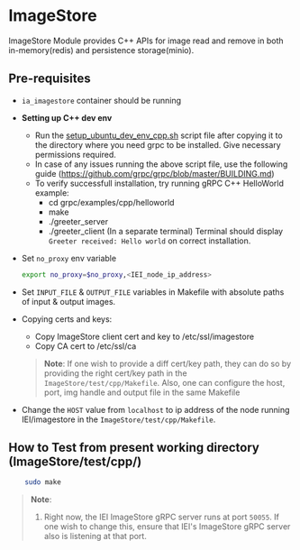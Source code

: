 # ImageStore
ImageStore Module provides C++ APIs for image read and remove in both in-memory(redis) and persistence storage(minio).

## Pre-requisites

* `ia_imagestore` container should be running
* **Setting up C++ dev env**
    * Run the [setup_ubuntu_dev_env_cpp.sh](setup_ubuntu_dev_env_cpp.sh) script file after copying it to the directory where you
      need grpc to be installed. Give necessary permissions required.
    * In case of any issues running the above script file, use the following guide
        (https://github.com/grpc/grpc/blob/master/BUILDING.md)
    * To verify successfull installation, try running gRPC C++ HelloWorld example:
        * cd grpc/examples/cpp/helloworld
        * make
        * ./greeter_server
        * ./greeter_client (In a separate terminal)
          Terminal should display `Greeter received: Hello world` on correct installation.

* Set `no_proxy` env variable
    ```sh
    export no_proxy=$no_proxy,<IEI_node_ip_address>
    ```

* Set `INPUT_FILE` & `OUTPUT_FILE` variables in Makefile with absolute paths of input & output images.

* Copying certs and keys:
    * Copy ImageStore client cert and key to /etc/ssl/imagestore
    * Copy CA cert to /etc/ssl/ca

    > **Note**: If one wish to provide a diff cert/key path, they can do so by providing the right cert/key path in the
    > `ImageStore/test/cpp/Makefile`. Also, one can configure the host, port, img handle and output file in the same Makefile

* Change the `HOST` value from `localhost` to ip address of the node running IEI/imagestore in the `ImageStore/test/cpp/Makefile`.


## How to Test from present working directory (ImageStore/test/cpp/)

```sh
    sudo make
```

> **Note**:
> 1. Right now, the IEI ImageStore gRPC server runs at port `50055`. If one wish to change this, ensure that IEI's ImageStore gRPC server
>    also is listening at that port.